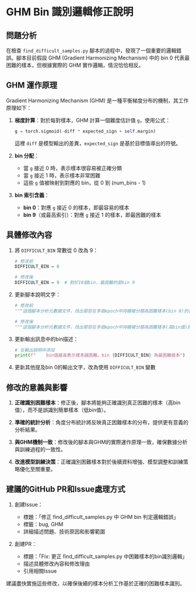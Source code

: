 # GHM Bin 識別邏輯修正說明

## 問題分析

在檢查 `find_difficult_samples.py` 腳本的過程中，發現了一個重要的邏輯錯誤。腳本目前假設 GHM (Gradient Harmonizing Mechanism) 中的 bin 0 代表最困難的樣本，但根據實際的 GHM 實作邏輯，情況恰恰相反。

## GHM 運作原理

Gradient Harmonizing Mechanism (GHM) 是一種平衡梯度分布的機制，其工作原理如下：

1. **梯度計算**：對於每對樣本，GHM 計算一個難度估計值 `g`，使用公式：
   ```python
   g = torch.sigmoid(-diff * expected_sign + self.margin)
   ```
   
   這裡 `diff` 是模型輸出的差異，`expected_sign` 是基於目標值導出的符號。

2. **bin 分配**：
   - 當 `g` 接近 0 時，表示樣本很容易被正確分類
   - 當 `g` 接近 1 時，表示樣本非常困難
   - 這些 `g` 值被映射到對應的 bin，從 0 到 (num_bins - 1)

3. **bin 索引含義**：
   - **bin 0**：對應 `g` 接近 0 的樣本，即最容易的樣本
   - **bin 9**（或最高索引）：對應 `g` 接近 1 的樣本，即最困難的樣本

## 具體修改內容

1. 將 `DIFFICULT_BIN` 常數從 0 改為 9：
   ```python
   # 修改前
   DIFFICULT_BIN = 0
   
   # 修改後
   DIFFICULT_BIN = 9  # 對於10個bin，最困難的是bin 9
   ```

2. 更新腳本說明文字：
   ```python
   # 修改前
   """這個腳本分析元數據文件，找出那些在多個epoch中持續被分類為困難樣本(bin 0)的音檔"""
   
   # 修改後
   """這個腳本分析元數據文件，找出那些在多個epoch中持續被分類為困難樣本(高bin值)的音檔"""
   ```

3. 更新輸出訊息中的bin描述：
   ```python
   # 在輸出說明中添加
   print(f"    bin值越高表示樣本越困難，bin {DIFFICULT_BIN} 為最困難樣本")
   ```

4. 更新其他提及bin 0的輸出文字，改為使用 `DIFFICULT_BIN` 變數

## 修改的意義與影響

1. **正確識別困難樣本**：修正後，腳本將能夠正確識別真正困難的樣本（高bin值），而不是誤識別簡單樣本（低bin值）。

2. **準確的統計分析**：角度分布統計將反映真正困難樣本的分布，提供更有意義的分析結果。

3. **與GHM機制一致**：修改後的腳本與GHM的實際運作原理一致，確保數據分析與訓練過程的一致性。

4. **改進模型訓練決策**：正確識別困難樣本對於後續資料增強、模型調整和訓練策略優化至關重要。

## 建議的GitHub PR和Issue處理方式

1. 創建Issue：
   - 標題：「修正 find_difficult_samples.py 中 GHM bin 判定邏輯錯誤」
   - 標籤：bug, GHM
   - 詳細描述問題、技術原因和影響範圍

2. 創建PR：
   - 標題：「Fix: 更正 find_difficult_samples.py 中困難樣本的bin識別邏輯」
   - 描述具體修改內容和修改理由
   - 引用相關Issue

建議盡快實施這些修改，以確保後續的樣本分析工作基於正確的困難樣本識別。 